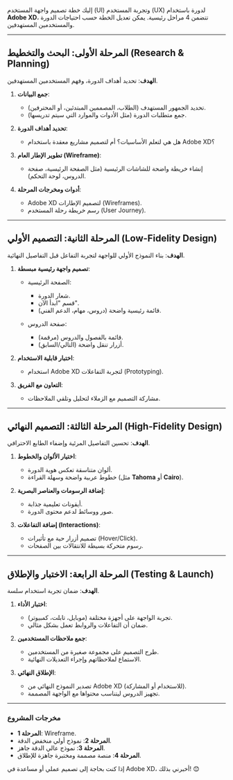 إليك خطة تصميم واجهة المستخدم (UI) وتجربة المستخدم (UX) لدورة باستخدام **Adobe XD**، تتضمن 4 مراحل رئيسية. يمكن تعديل الخطة حسب احتياجات الدورة والمستخدمين المستهدفين.

---

## **المرحلة الأولى: البحث والتخطيط (Research & Planning)**

**الهدف**: تحديد أهداف الدورة، وفهم المستخدمين المستهدفين.

1. **جمع البيانات**:

   - تحديد الجمهور المستهدف (الطلاب، المصممين المبتدئين، أو المحترفين).
   - جمع متطلبات الدورة (مثل الأدوات والموارد التي سيتم تدريسها).

2. **تحديد أهداف الدورة**:

   - هل هي لتعلم الأساسيات؟ أم لتصميم مشاريع معقدة باستخدام Adobe XD؟

3. **تطوير الإطار العام (Wireframe)**:

   - إنشاء خريطة واضحة للشاشات الرئيسية (مثل الصفحة الرئيسية، صفحة الدروس، لوحة التحكم).

4. **أدوات ومخرجات المرحلة**:
   - Adobe XD لتصميم الإطارات (Wireframes).
   - رسم خريطة رحلة المستخدم (User Journey).

---

## **المرحلة الثانية: التصميم الأولي (Low-Fidelity Design)**

**الهدف**: بناء النموذج الأولي للواجهة لتجربة التفاعل قبل التفاصيل النهائية.

1. **تصميم واجهة رئيسية مبسطة**:

   - الصفحة الرئيسية:

     - شعار الدورة.
     - قسم "ابدأ الآن".
     - قائمة رئيسية واضحة (دروس، مهام، الدعم الفني).

   - صفحة الدروس:
     - قائمة بالفصول والدروس (مرقمة).
     - أزرار تنقل واضحة (التالي/السابق).

2. **اختبار قابلية الاستخدام**:

   - استخدام Adobe XD لتجربة التفاعلات (Prototyping).

3. **التعاون مع الفريق**:
   - مشاركة التصميم مع الزملاء لتحليل وتلقي الملاحظات.

---

## **المرحلة الثالثة: التصميم النهائي (High-Fidelity Design)**

**الهدف**: تحسين التفاصيل المرئية وإضفاء الطابع الاحترافي.

1. **اختيار الألوان والخطوط**:

   - ألوان متناسقة تعكس هوية الدورة.
   - خطوط عربية واضحة وسهلة القراءة (مثل **Tahoma** أو **Cairo**).

2. **إضافة الرسومات والعناصر البصرية**:

   - أيقونات تعليمية جذابة.
   - صور ووسائط لدعم محتوى الدورة.

3. **إضافة التفاعلات (Interactions)**:
   - تصميم أزرار حية مع تأثيرات (Hover/Click).
   - رسوم متحركة بسيطة للانتقالات بين الصفحات.

---

## **المرحلة الرابعة: الاختبار والإطلاق (Testing & Launch)**

**الهدف**: ضمان تجربة استخدام سلسة.

1. **اختبار الأداء**:

   - تجربة الواجهة على أجهزة مختلفة (موبايل، تابلت، كمبيوتر).
   - ضمان أن التفاعلات والروابط تعمل بشكل مثالي.

2. **جمع ملاحظات المستخدمين**:

   - طرح التصميم على مجموعة صغيرة من المستخدمين.
   - الاستماع لملاحظاتهم وإجراء التعديلات النهائية.

3. **الإطلاق النهائي**:
   - تصدير النموذج النهائي من Adobe XD (للاستخدام أو المشاركة).
   - تجهيز الدروس ليتناسب محتواها مع الواجهة المصممة.

---

### **مخرجات المشروع**

- **المرحلة 1**: Wireframe.
- **المرحلة 2**: نموذج أولي منخفض الدقة.
- **المرحلة 3**: نموذج عالي الدقة جاهز.
- **المرحلة 4**: منصة مصممة ومختبرة جاهزة للإطلاق.

إذا كنت بحاجة إلى تصميم عملي أو مساعدة في Adobe XD، أخبرني بذلك! 😊
